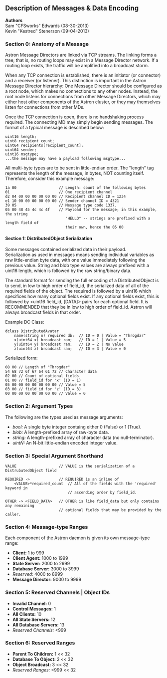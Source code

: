 Description of Messages & Data Encoding
---------------------------------------
**Authors**  
Sam "CFSworks" Edwards (08-30-2013)  
Kevin "Kestred" Stenerson (09-04-2013)


### Section 0: Anatomy of a Message ###

Astron Message Directors are linked via TCP streams. The linking forms a
tree; that is, no routing loops may exist in a Message Director network. If a
routing loop exists, the traffic will be amplified into a broadcast storm.

When any TCP connection is established, there is an initiator (or connector)
and a receiver (or listener). This distinction is important in the Astron
Message Director hierarchy: One Message Director should be configured as a
root node, which makes no connections to any other nodes. Instead, the root
node listens for connections from other Message Directors, which may either
host other components of the Astron cluster, or they may themselves listen
for connections from other MDs.

Once the TCP connection is open, there is no handshaking process required. The
connecting MD may simply begin sending messages. The format of a typical
message is described below:

    uint16 length;
    uint8 recipient_count;
    uint64 recipients[recipient_count];
    uint64 sender;
    uint16 msgtype;
    ...the message may have a payload following msgtype...

All multi-byte types are to be sent in little-endian order. The "length" tag
represents the length of the message, in bytes, NOT counting itself.
Therefore, consider this example message:

    1a 00                   // Length: count of the following bytes
    01                      // One recipient channel
    d2 04 00 00 00 00 00 00 // Recipient channel ID = 1234
    e1 10 00 00 00 00 00 00 // Sender channel ID = 4321
    39 05                   // Message type code 1337.
    05 00 48 45 4c 4c 4f    // Payload for the message; in this example, the string
                               "HELLO" -- strings are prefixed with a length field of
                               their own, hence the 05 00


#### Section 1: DistributedObject Serialization ####
Some messages contained serialized data in their payload.  
Serialization as used in messages means sending individual
variables as raw little-endian byte data, with one value
immediately following the previous value. String and blob type
values are always prefixed with a uint16 length, which is
followed by the raw string/binary data.

The standard format for sending the full encoding of a
DistributedObject is to send, in low to high order of field_id,
the serialized data of all of the required fields of the object.
The required is followed by a uint16 which specifices how many
optional fields exist. If any optional fields exist, this is
followed by <uint16 field_id, [DATA]> pairs for each optional
field. It is RECOMMENDED that they be in low to high order of
field_id.  Astron will always broadcast fields in that order.

Example DC Class:

    dclass DistributedAvatar
        name(string n) required db;  // ID = 0 | Value = "Throgdar"
        x(uint64 x) broadcast ram;   // ID = 1 | Value = 5
        y(uint64 y) broadcast ram;   // ID = 2 | No Value
        z(uint64 z) broadcast ram;   // ID = 3 | Value = 0

Serialized form:

    08 00 // Length of "Throgdar"
    54 68 72 6f 67 64 61 72 // Character data
    02 00 // Count of optional fields
    01 00 // field_id for 'x' (ID = 1)
    05 00 00 00 00 00 00 00 // Value = 5
    03 00 // field_id for 'z' (ID = 3)
    00 00 00 00 00 00 00 00 // Value = 0

### Section 2: Argument Types ###
The following are the types used as message arguments:

 - *bool:* A single byte integer containg either 0 (False) or 1 (True).
 - *blob:* A length-prefixed array of raw-byte data.
 - *string:* A length-prefixed array of character data (no null-terminator).
 - *uintN:* An N-bit little-endian encoded integer value.

### Section 3: Special Argument Shorthand ###
    VALUE                   // VALUE is the serialization of a DistrubutedObject field

    REQUIRED ->             // REQUIRED is an inline of
        <VALUE>*required_count  // All of the fields with the 'required' keyword in
                                // ascending order by field_id.

    OTHER -> <FIELD_DATA>   // OTHER is like field_data but only contains any remaining
                            // optional fields that may be provided by the caller.


### Section 4: Message-type Ranges ###
Each component of the Astron daemon is given its own message-type range:

 - **Client:**              1 to  999
 - **Client Agent:**     1000 to 1999
 - **State Server:**     2000 to 2999
 - **Database Server:**  3000 to 3999
 - _Reserved:_           4000 to 8999
 - **Message Director:** 9000 to 9999

 ### Section 5: Reserved Channels | Object IDs ###

 - **Invalid Channel:**         0
 - **Control Messages:**        1
 - **All Clients:**            10
 - **All State Servers:**      12
 - **All Database Servers:**   13
 - _Reserved Channels:_      <999

 ### Section 6: Reserved Ranges ###

 - **Parent To Children:**    1 << 32
 - **Database To Object:**    2 << 32
 - **Object Broadcast:**      3 << 32
 - _Reserved Ranges:_      <999 << 32
